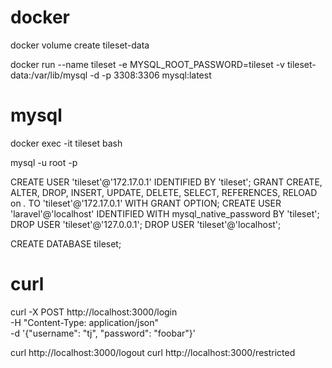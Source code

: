 # docker
docker volume create tileset-data

docker run --name tileset -e MYSQL_ROOT_PASSWORD=tileset -v tileset-data:/var/lib/mysql -d -p 3308:3306 mysql:latest

# mysql
docker exec -it tileset bash

mysql -u root -p

CREATE USER 'tileset'@'172.17.0.1' IDENTIFIED BY 'tileset';
GRANT CREATE, ALTER, DROP, INSERT, UPDATE, DELETE, SELECT, REFERENCES, RELOAD on *.* TO 'tileset'@'172.17.0.1' WITH GRANT OPTION;
CREATE USER 'laravel'@'localhost' IDENTIFIED WITH mysql_native_password BY 'tileset';
DROP USER 'tileset'@'127.0.0.1';
DROP USER 'tileset'@'localhost';

CREATE DATABASE tileset;

# curl
curl -X POST http://localhost:3000/login \
   -H "Content-Type: application/json" \
   -d '{"username": "tj", "password": "foobar"}'  
  
curl http://localhost:3000/logout
curl http://localhost:3000/restricted